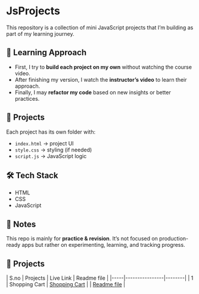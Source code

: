 # JsProjects

This repository is a collection of mini JavaScript projects that I’m building as part of my learning journey.

## 🚀 Learning Approach

* First, I try to **build each project on my own** without watching the course video.
* After finishing my version, I watch the **instructor’s video** to learn their approach.
* Finally, I may **refactor my code** based on new insights or better practices.

## 📂 Projects

Each project has its own folder with:

* `index.html` → project UI
* `style.css` → styling (if needed)
* `script.js` → JavaScript logic

## 🛠 Tech Stack

* HTML
* CSS
* JavaScript

## 📝 Notes

This repo is mainly for **practice & revision**. It’s not focused on production-ready apps but rather on experimenting, learning, and tracking progress.


## 📅 Projects

| S.no | Projects         | Live Link |  Readme file |
|-----|----------------|--------|
| 1   | Shopping Cart       | [Shopping Cart](ShoppingCart/index.html) | | [Readme file](ShoppingCart/Readme.md) |
